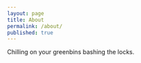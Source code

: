 ```yaml
---
layout: page
title: About
permalink: /about/
published: true
---
```

Chilling on your greenbins bashing the locks.
